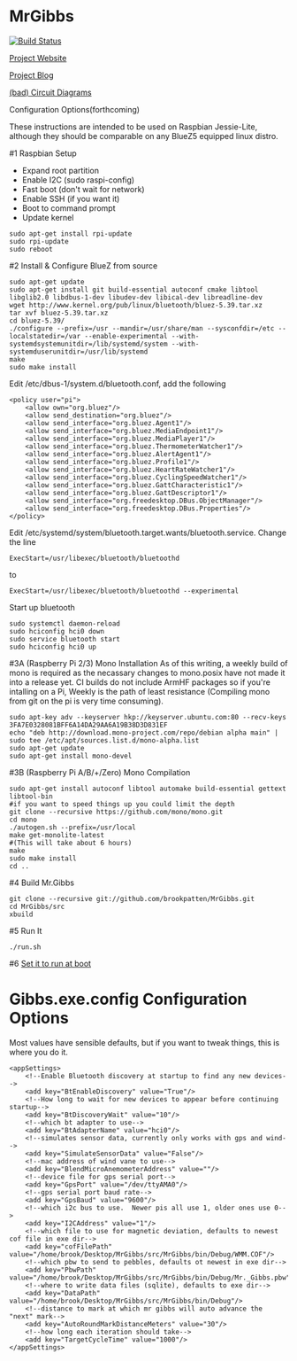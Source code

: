 # MrGibbs

[![Build Status](https://travis-ci.org/brookpatten/MrGibbs.svg?branch=master)](https://travis-ci.org/brookpatten/MrGibbs)

[Project Website](http://mrgibbs.io/)

[Project Blog](http://blog.mrgibbs.io/)

[(bad) Circuit Diagrams](https://github.com/brookpatten/MrGibbs/tree/master/hw)

Configuration Options(forthcoming)

These instructions are intended to be used on Raspbian Jessie-Lite, although they should be comparable on any BlueZ5 equipped linux distro.

#1 Raspbian Setup
* Expand root partition
* Enable I2C (sudo raspi-config)
* Fast boot (don't wait for network)
* Enable SSH (if you want it)
* Boot to command prompt
* Update kernel
```
sudo apt-get install rpi-update
sudo rpi-update
sudo reboot
```

#2 Install & Configure BlueZ from source
```
sudo apt-get update
sudo apt-get install git build-essential autoconf cmake libtool libglib2.0 libdbus-1-dev libudev-dev libical-dev libreadline-dev
wget http://www.kernel.org/pub/linux/bluetooth/bluez-5.39.tar.xz
tar xvf bluez-5.39.tar.xz 
cd bluez-5.39/
./configure --prefix=/usr --mandir=/usr/share/man --sysconfdir=/etc --localstatedir=/var --enable-experimental --with-systemdsystemunitdir=/lib/systemd/system --with-systemduserunitdir=/usr/lib/systemd
make
sudo make install
```

Edit /etc/dbus-1/system.d/bluetooth.conf, add the following

```
<policy user="pi">
    <allow own="org.bluez"/>
    <allow send_destination="org.bluez"/>
    <allow send_interface="org.bluez.Agent1"/>
    <allow send_interface="org.bluez.MediaEndpoint1"/>
    <allow send_interface="org.bluez.MediaPlayer1"/>
    <allow send_interface="org.bluez.ThermometerWatcher1"/>
    <allow send_interface="org.bluez.AlertAgent1"/>
    <allow send_interface="org.bluez.Profile1"/>
    <allow send_interface="org.bluez.HeartRateWatcher1"/>
    <allow send_interface="org.bluez.CyclingSpeedWatcher1"/>
    <allow send_interface="org.bluez.GattCharacteristic1"/>
    <allow send_interface="org.bluez.GattDescriptor1"/>
    <allow send_interface="org.freedesktop.DBus.ObjectManager"/>
    <allow send_interface="org.freedesktop.DBus.Properties"/>
</policy>
```
Edit /etc/systemd/system/bluetooth.target.wants/bluetooth.service.
Change the line
```
ExecStart=/usr/libexec/bluetooth/bluetoothd
```
to
```
ExecStart=/usr/libexec/bluetooth/bluetoothd --experimental
```

Start up bluetooth

```
sudo systemctl daemon-reload
sudo hciconfig hci0 down
sudo service bluetooth start
sudo hciconfig hci0 up
```

#3A (Raspberry Pi 2/3) Mono Installation
As of this writing, a weekly build of mono is required as the necassary changes to mono.posix have not made it into a release yet.  CI builds do not include ArmHF packages so if you're intalling on a Pi, Weekly is the path of least resistance (Compiling mono from git on the pi is very time consuming).
```
sudo apt-key adv --keyserver hkp://keyserver.ubuntu.com:80 --recv-keys 3FA7E0328081BFF6A14DA29AA6A19B38D3D831EF
echo "deb http://download.mono-project.com/repo/debian alpha main" | sudo tee /etc/apt/sources.list.d/mono-alpha.list
sudo apt-get update
sudo apt-get install mono-devel
```

#3B (Raspberry Pi A/B/+/Zero) Mono Compilation 
```
sudo apt-get install autoconf libtool automake build-essential gettext libtool-bin
#if you want to speed things up you could limit the depth
git clone --recursive https://github.com/mono/mono.git
cd mono
./autogen.sh --prefix=/usr/local
make get-monolite-latest
#(This will take about 6 hours)
make 
sudo make install
cd ..
```

#4 Build Mr.Gibbs
```
git clone --recursive git://github.com/brookpatten/MrGibbs.git
cd MrGibbs/src
xbuild
```

#5 Run It
```
./run.sh
```
#6 [Set it to run at boot](https://www.raspberrypi.org/documentation/linux/usage/rc-local.md)

# Gibbs.exe.config Configuration Options
Most values have sensible defaults, but if you want to tweak things, this is where you do it.
```
<appSettings>
    <!--Enable Bluetooth discovery at startup to find any new devices-->
	<add key="BtEnableDiscovery" value="True"/>
	<!--How long to wait for new devices to appear before continuing startup-->
	<add key="BtDiscoveryWait" value="10"/>
	<!--which bt adapter to use-->
	<add key="BtAdapterName" value="hci0"/>
	<!--simulates sensor data, currently only works with gps and wind-->
	<add key="SimulateSensorData" value="False"/>
	<!--mac address of wind vane to use-->
	<add key="BlendMicroAnemometerAddress" value=""/>
	<!--device file for gps serial port-->
	<add key="GpsPort" value="/dev/ttyAMA0"/>
	<!--gps serial port baud rate-->
	<add key="GpsBaud" value="9600"/>
	<!--which i2c bus to use.  Newer pis all use 1, older ones use 0-->
	<add key="I2CAddress" value="1"/>
	<!--which file to use for magnetic deviation, defaults to newest cof file in exe dir-->
	<add key="cofFilePath" value="/home/brook/Desktop/MrGibbs/src/MrGibbs/bin/Debug/WMM.COF"/>
	<!--which pbw to send to pebbles, defaults ot newest in exe dir-->
	<add key="PbwPath" value="/home/brook/Desktop/MrGibbs/src/MrGibbs/bin/Debug/Mr._Gibbs.pbw"/>
	<!--where to write data files (sqlite), defaults to exe dir-->
	<add key="DataPath" value="/home/brook/Desktop/MrGibbs/src/MrGibbs/bin/Debug"/>
	<!--distance to mark at which mr gibbs will auto advance the "next" mark-->
	<add key="AutoRoundMarkDistanceMeters" value="30"/>
	<!--how long each iteration should take-->
	<add key="TargetCycleTime" value="1000"/>
</appSettings>
```
